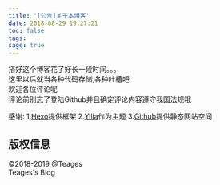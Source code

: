```yaml
---
title: '[公告]关于本博客'
date: 2018-08-29 19:27:21
toc: false
tags:
sage: true
---
```


搭好这个博客花了好长一段时间。。。</br> 这里以后就当各种代码存储,各种吐槽吧</br> 欢迎各位评论呢</br> 评论前别忘了登陆Github并且确定评论内容遵守我国法规哦

感谢:
1.<a href="http://hexo.io/" target="_blank">Hexo</a>提供框架
2.<a href="https://github.com/litten/hexo-theme-yilia" target="_blank">Yilia</a>作为主题
3.<a href="https://github.com/Teages/teages.github.io" target="_blank">Github</a>提供静态网站空间

## 版权信息
©2018-2019 @Teages</br>Teages's Blog</br>



